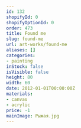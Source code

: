 ```yaml
---
id: 132
shopifyId: 0
shopifyOptionId: 0
order: 473
title: Found me
slug: found-me
url: art-works/found-me
aliases: []
categories:
- painting
inStock: false
isVisible: false
height: 80
width: 60
date: 2012-01-01T00:00:00Z
materials:
- canvas
- acrylic
price: -1
mainImage: Рыжая.jpg
---
```

